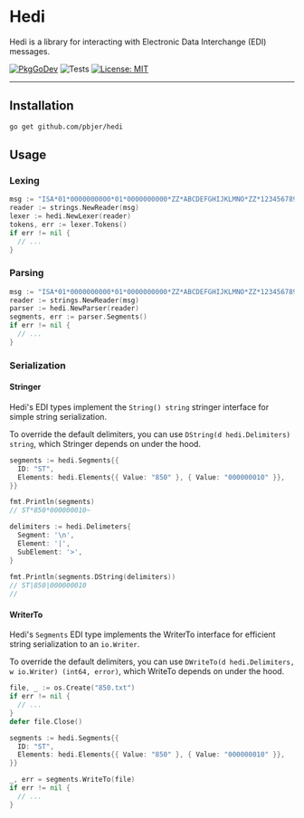 # Hedi

Hedi is a library for interacting with Electronic Data Interchange (EDI) messages.

[![PkgGoDev](https://pkg.go.dev/badge/mod/github.com/pbjer/hedi)](https://pkg.go.dev/mod/github.com/pbjer/hedi)
![Tests](https://github.com/pbjer/hedi/actions/workflows/main.yml/badge.svg?branch=main&kill_cache=1)
[![License: MIT](https://img.shields.io/badge/License-MIT-yellow.svg)](https://opensource.org/licenses/MIT)
___

## Installation
```bash
go get github.com/pbjer/hedi
```

## Usage
### Lexing
```go
msg := "ISA*01*0000000000*01*0000000000*ZZ*ABCDEFGHIJKLMNO*ZZ*123456789012345*101127*1719*U*00400*000003438*0*P*>~"
reader := strings.NewReader(msg)
lexer := hedi.NewLexer(reader)
tokens, err := lexer.Tokens()
if err != nil {
  // ...
}
```
### Parsing
```go
msg := "ISA*01*0000000000*01*0000000000*ZZ*ABCDEFGHIJKLMNO*ZZ*123456789012345*101127*1719*U*00400*000003438*0*P*>~"
reader := strings.NewReader(msg)
parser := hedi.NewParser(reader)
segments, err := parser.Segments()
if err != nil {
  // ...
}
```

### Serialization

#### Stringer
Hedi's EDI types implement the `String() string` stringer interface for simple string serialization.

To override the default delimiters, you can use `DString(d hedi.Delimiters) string`, which Stringer depends on under the hood.
```go
segments := hedi.Segments{{
  ID: "ST",
  Elements: hedi.Elements{{ Value: "850" }, { Value: "000000010" }},
}}

fmt.Println(segments)
// ST*850*000000010~

delimiters := hedi.Delimeters{
  Segment: '\n',
  Element: '|',
  SubElement: '>',
}
	
fmt.Println(segments.DString(delimiters))
// ST|850|000000010
//
```

#### WriterTo
Hedi's `Segments` EDI type implements the WriterTo interface for efficient string serialization to an `io.Writer`.

To override the default delimiters, you can use `DWriteTo(d hedi.Delimiters, w io.Writer) (int64, error)`, which WriteTo depends on under the hood.
```go
file, _ := os.Create("850.txt")
if err != nil {
  // ...
}
defer file.Close()

segments := hedi.Segments{{
  ID: "ST",
  Elements: hedi.Elements{{ Value: "850" }, { Value: "000000010" }},
}}

_, err = segments.WriteTo(file)
if err != nil {
  // ...
}
```
